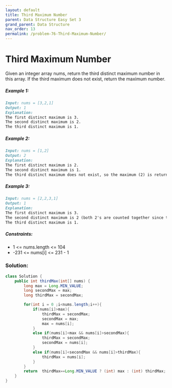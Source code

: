 ```yaml
---
layout: default
title: Third Maximum Number
parent: Data Structure Easy Set 3
grand_parent: Data Structure
nav_order: 13
permalink: /problem-76-Third-Maximum-Number/
---
```

# Third Maximum Number

Given an integer array nums, return the third distinct maximum number in this array. If the third maximum does not exist, return the maximum number.

##### Example 1:
```markdown
Input: nums = [3,2,1]
Output: 1
Explanation:
The first distinct maximum is 3.
The second distinct maximum is 2.
The third distinct maximum is 1.
```
##### Example 2:
```markdown
Input: nums = [1,2]
Output: 2
Explanation:
The first distinct maximum is 2.
The second distinct maximum is 1.
The third distinct maximum does not exist, so the maximum (2) is returned instead.
```
##### Example 3:
````markdown
Input: nums = [2,2,3,1]
Output: 1
Explanation:
The first distinct maximum is 3.
The second distinct maximum is 2 (both 2's are counted together since they have the same value).
The third distinct maximum is 1.
````
##### Constraints:
* 1 <= nums.length <= 104
* -231 <= nums[i] <= 231 - 1

### Solution:
```java
class Solution {
    public int thirdMax(int[] nums) {
        long max = Long.MIN_VALUE;
        long secondMax = max;
        long thirdMax = secondMax;

        for(int i = 0 ;i<nums.length;i++){
            if(nums[i]>max){
                thirdMax = secondMax;
                secondMax = max;
                max = nums[i];
            }
            else if(nums[i]<max && nums[i]>secondMax){
                thirdMax = secondMax;
                secondMax = nums[i];
            }
            else if(nums[i]<secondMax && nums[i]>thirdMax){
                thirdMax = nums[i];
            }
        }
        return  thirdMax==Long.MIN_VALUE ? (int) max : (int) thirdMax;
    }
}
```